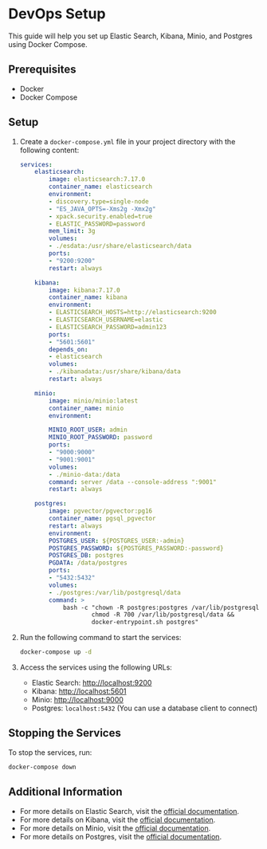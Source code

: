 # DevOps Setup

This guide will help you set up Elastic Search, Kibana, Minio, and Postgres using Docker Compose.

## Prerequisites

- Docker
- Docker Compose

## Setup

1. Create a `docker-compose.yml` file in your project directory with the following content:

    ```yaml
    services:
        elasticsearch:
            image: elasticsearch:7.17.0
            container_name: elasticsearch
            environment:
            - discovery.type=single-node
            - "ES_JAVA_OPTS=-Xms2g -Xmx2g"
            - xpack.security.enabled=true
            - ELASTIC_PASSWORD=password
            mem_limit: 3g
            volumes:
            - ./esdata:/usr/share/elasticsearch/data
            ports:
            - "9200:9200"
            restart: always

        kibana:
            image: kibana:7.17.0
            container_name: kibana
            environment:
            - ELASTICSEARCH_HOSTS=http://elasticsearch:9200
            - ELASTICSEARCH_USERNAME=elastic
            - ELASTICSEARCH_PASSWORD=admin123
            ports:
            - "5601:5601"
            depends_on:
            - elasticsearch
            volumes:
            - ./kibanadata:/usr/share/kibana/data
            restart: always

        minio:
            image: minio/minio:latest
            container_name: minio
            environment:

            MINIO_ROOT_USER: admin
            MINIO_ROOT_PASSWORD: password
            ports:
            - "9000:9000"
            - "9001:9001"
            volumes:
            - ./minio-data:/data
            command: server /data --console-address ":9001"
            restart: always

        postgres:
            image: pgvector/pgvector:pg16
            container_name: pgsql_pgvector
            restart: always
            environment:
            POSTGRES_USER: ${POSTGRES_USER:-admin}     
            POSTGRES_PASSWORD: ${POSTGRES_PASSWORD:-password} 
            POSTGRES_DB: postgres         
            PGDATA: /data/postgres
            ports:
            - "5432:5432"                
            volumes:
            - ./postgres:/var/lib/postgresql/data 
            command: >
                bash -c "chown -R postgres:postgres /var/lib/postgresql/data &&
                        chmod -R 700 /var/lib/postgresql/data &&
                        docker-entrypoint.sh postgres"
    ```

2. Run the following command to start the services:

    ```sh
    docker-compose up -d
    ```

3. Access the services using the following URLs:
    - Elastic Search: [http://localhost:9200](http://localhost:9200)
    - Kibana: [http://localhost:5601](http://localhost:5601)
    - Minio: [http://localhost:9000](http://localhost:9000)
    - Postgres: `localhost:5432` (You can use a database client to connect)

## Stopping the Services

To stop the services, run:

```sh
docker-compose down
```

## Additional Information

- For more details on Elastic Search, visit the [official documentation](https://www.elastic.co/guide/en/elasticsearch/reference/current/index.html).
- For more details on Kibana, visit the [official documentation](https://www.elastic.co/guide/en/kibana/current/index.html).
- For more details on Minio, visit the [official documentation](https://docs.min.io/).
- For more details on Postgres, visit the [official documentation](https://www.postgresql.org/docs/).
